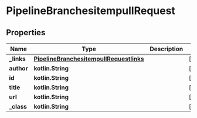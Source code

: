 
# PipelineBranchesitempullRequest

## Properties
Name | Type | Description | Notes
------------ | ------------- | ------------- | -------------
**_links** | [**PipelineBranchesitempullRequestlinks**](PipelineBranchesitempullRequestlinks.md) |  |  [optional]
**author** | **kotlin.String** |  |  [optional]
**id** | **kotlin.String** |  |  [optional]
**title** | **kotlin.String** |  |  [optional]
**url** | **kotlin.String** |  |  [optional]
**_class** | **kotlin.String** |  |  [optional]



